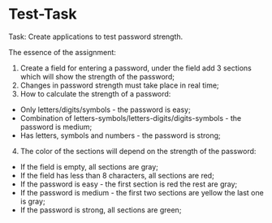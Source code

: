 # Test-Task

Task:
Create applications to test password strength.

The essence of the assignment:
1. Create a field for entering a password, under the field add 3 sections which will show the strength of the password;
2. Changes in password strength must take place in real time;
3. How to calculate the strength of a password:
 - Only letters/digits/symbols - the password is easy;
 - Combination of letters-symbols/letters-digits/digits-symbols - the password is medium;
 - Has letters, symbols and numbers - the password is strong;
4. The color of the sections will depend on the strength of the password:
 - If the field is empty, all sections are gray;
 - If the field has less than 8 characters, all sections are red;
 - If the password is easy - the first section is red the rest are gray;
 - If the password is medium - the first two sections are yellow the last one is gray;
 - If the password is strong, all sections are green;
